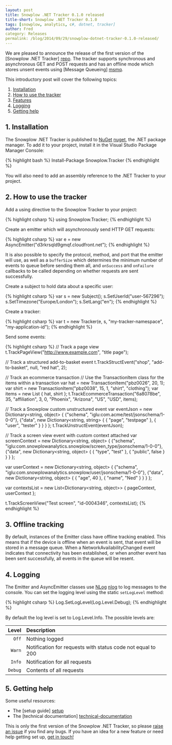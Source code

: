 ```yaml
---
layout: post
title: Snowplow .NET Tracker 0.1.0 released
title-short: Snowplow .NET Tracker 0.1.0
tags: [snowplow, analytics, c#, dotnet, tracker]
author: Fred
category: Releases
permalink: /blog/2014/09/29/snowplow-dotnet-tracker-0.1.0-released/
---
```


We are pleased to announce the release of the first version of the [Snowplow .NET Tracker] [repo]. The tracker supports synchronous and asynchronous GET and POST requests and has an offline mode which stores unsent events using [Message Queueing] [msmq].

This introductory post will cover the following topics:

1. [Installation](#install)
2. [How to use the tracker](#usage)
3. [Features](#offline)
4. [Logging](#logging)
5. [Getting help](#help)

<!--more-->

<div class="html">
<h2><a name="install">1. Installation</a></h2>
</div>

The Snowplow .NET Tracker is published to [NuGet] [nuget], the .NET package manager. To add it to your project, install it in the Visual Studio Package Manager Console:

{% highlight bash %}
Install-Package Snowplow.Tracker
{% endhighlight %}

You will also need to add an assembly reference to the .NET Tracker to your project.

<div class="html">
<h2><a name="usage">2. How to use the tracker</a></h2>
</div>

Add a using directive to the Snowplow Tracker to your project:

{% highlight csharp %}
using Snowplow.Tracker;
{% endhighlight %}

Create an emitter which will asynchronously send HTTP GET requests:

{% highlight csharp %}
var e = new AsyncEmitter("d3rkrsqld9gmqf.cloudfront.net");
{% endhighlight %}

It is also possible to specify the protocol, method, and port that the emitter will use, as well as a `bufferSize` which determines the minimum number of events to queue before sending them all, and `onSuccess` and `onFailure` callbacks to be called depending on whether requests are sent successfully.

Create a subject to hold data about a specific user:

{% highlight csharp %}
var s = new Subject();
s.SetUserId("user-567296");
s.SetTimezone("Europe/London");
s.SetLang("en");
{% endhighlight %}

Create a tracker:

{% highlight csharp %}
var t = new Tracker(e, s, "my-tracker-namespace", "my-application-id");
{% endhighlight %}

Send some events:

{% highlight csharp %}
// Track a page view
t.TrackPageView("http://www.example.com", "title page");

// Track a structured add-to-basket event
t.TrackStructEvent("shop", "add-to-basket", null, "red hat", 2);

// Track an ecommerce transaction
// Use the TransactionItem class for the items within a transaction
var hat = new TransactionItem("pbz0026", 20, 1);
var shirt = new TransactionItem("pbz0038", 15, 1, "shirt", "clothing");
var items = new List<TransactionItem> { hat, shirt };
t.TrackEcommerceTransaction("6a8078be", 35, "affiliation", 3, 0, "Phoenix", "Arizona", "US", "USD", items);

// Track a Snowplow custom unstructured event
var eventJson = new Dictionary<string, object>
{
	{"schema", "iglu:com.acme/test/jsonschema/1-0-0"},
	{"data", new Dictionary<string, string>
	{
		{ "page", "testpage" },
		{ "user", "tester" }
	}
	}
};
t.TrackUnstructEvent(eventJson);

// Track a screen view event with custom context attached
var screenContext = new Dictionary<string, object>
{
	{"schema", "iglu:com.snowplowanalytics.snowplow/screen_type/jsonschema/1-0-0"},
	{"data", new Dictionary<string, object>
	{
		{ "type", "test" },
		{ "public", false }
	}
	}
};

var userContext = new Dictionary<string, object>
{
	{"schema", "iglu:com.snowplowanalytics.snowplow/user/jsonschema/1-0-0"},
	{"data", new Dictionary<string, object>
	{
		{ "age", 40 },
		{ "name", "Ned" }
	}
	}
};

var contextsList = new List<Dictionary<string, object>>
{
	pageContext,
	userContext
};

t.TrackScreenView("Test screen", "id-0004346", contextsList);
{% endhighlight %}

<div class="html">
<h2><a name="offline">3. Offline tracking</a></h2>
</div>

By default, instances of the Emitter class have offline tracking enabled. This means that if the device is offline when an event is sent, that event will be stored in a message queue. When a NetworkAvailabilityChanged event indicates that connectivity has been established, or when another event has been sent successfully, all events in the queue will be resent.

<div class="html">
<h2><a name="logging">4. Logging</a></h2>
</div>

The Emitter and AsyncEmitter classes use [NLog] [nlog] to log messages to the console. You can set the logging level using the static `setLogLevel` method:

{% highlight csharp %}
Log.SetLogLevel(Log.Level.Debug);
{% endhighlight %}

By default the log level is set to Log.Level.Info. The possible levels are:

| **Level**      | **Description**                                             |
|---------------:|:------------------------------------------------------------|
| `Off`          | Nothing logged                                              |
| `Warn`         | Notification for requests with status code not equal to 200 |
| `Info`         | Notification for all requests                               |
| `Debug`        | Contents of all requests                                    |

<div class="html">
<h2><a name="help">5. Getting help</a></h2>
</div>

Some useful resources:

* The [setup guide] [setup]
* The [technical documentation] [technical-documentation]

This is only the first version of the Snowplow .NET Tracker, so please [raise an issue][issues] if you find any bugs. If you have an idea for a new feature or need help getting set up, [get in touch!][talk-to-us]

[repo]: https://github.com/snowplow/snowplow-dotnet-tracker
[msmq]: http://msdn.microsoft.com/en-us/library/ms711472%28v=vs.85%29.aspx
[nuget]: https://www.nuget.org/
[nlog]: http://nlog-project.org/
[setup]: https://github.com/snowplow/snowplow/wiki/.NET-tracker-setup
[technical-documentation]: https://github.com/snowplow/snowplow/wiki/.NET-tracker
[issues]: https://github.com/snowplow/snowplow-dotnet-tracker/issues
[talk-to-us]: https://github.com/snowplow/snowplow/wiki/Talk-to-us
